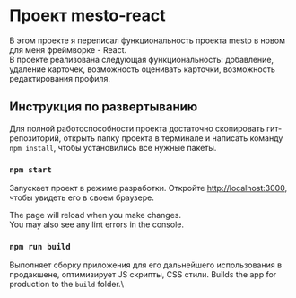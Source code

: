 # Проект mesto-react

В этом проекте я переписал функциональность проекта mesto в новом для меня фреймворке - React.\
В проекте реализована следующая функциональность: добавление, удаление карточек, возможность оценивать карточки, возможность редактирования профиля.

## Инструкция по развертыванию

Для полной работоспособности проекта достаточно скопировать гит-репозиторий, открыть папку проекта в терминале и написать команду `npm install`, чтобы установились все нужные пакеты.

### `npm start`

Запускает проект в режиме разработки.
Откройте [http://localhost:3000](http://localhost:3000), чтобы увидеть его в своем браузере.

The page will reload when you make changes.\
You may also see any lint errors in the console.

### `npm run build`

Выполняет сборку приложения для его дальнейшего использования в продакшене, оптимизирует JS скрипты, CSS стили.
Builds the app for production to the `build` folder.\
